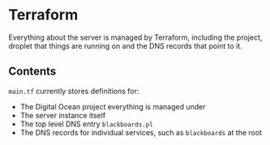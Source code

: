 # Terraform

Everything about the server is managed by Terraform, including the project,
droplet that things are running on and the DNS records that point to it.

## Contents

`main.tf` currently stores definitions for:

* The Digital Ocean project everything is managed under
* The server instance itself
* The top level DNS entry `blackboards.pl`
* The DNS records for individual services, such as `blackboards` at the root
